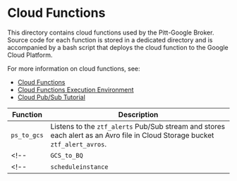 # Cloud Functions

This directory contains cloud functions used by the Pitt-Google Broker.
Source code for each function is stored in a dedicated directory
and is accompanied by a bash script that deploys the cloud function
to the Google Cloud Platform.

For more information on cloud functions, see:
- [Cloud Functions](https://cloud.google.com/functions)
- [Cloud Functions Execution Environment](https://cloud.google.com/functions/docs/concepts/exec)
- [Cloud Pub/Sub Tutorial](https://cloud.google.com/functions/docs/tutorials/pubsub)

| Function | Description |
|---|---|
| `ps_to_gcs` | Listens to the `ztf_alerts` Pub/Sub stream and stores each alert as an Avro file in Cloud Storage bucket `ztf_alert_avros`. |
<!-- | `GCS_to_BQ` | Load the contents of avro files from Google Cloud Storage (GCP) into Big Query (BQ) | -->
<!-- | `scheduleinstance` | Deploys and schedules the execution of functions for launching virtual machines that ingest ZTF data into BQ | -->
